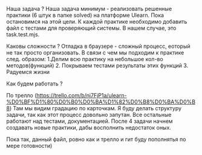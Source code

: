 Наша задача ? 
Наша задача минимум - реализовать решенные практики (6 штук в папке solved) 
на платформе Ulearn.
Пока остановимся на этой цели.
К каждой практике необходимо добавить файл с тестами для проверяющий системы.
В нашем случае, это task.test.mjs.

Каковы сложности ?
Отладка в браузере - сложный процесс, еоторый не так просто организовать. В связи с чем мы подходим к практике след. образом:
1.Делим всю практику на небольшое кол-во методов(функций)
2. Покрываем тестами результаты этих функций
3. Радуемся жизни

Как будем работать ? 

По трелло (https://trello.com/b/nj7FjP1a/ulearn-%D0%BF%D1%80%D0%B0%D0%BA%D1%82%D0%B8%D0%BA%D0%B8)
Там мы видим градацию по карточкам.
Я буду делать структуру задачи, так как этот процесс довольно запутан. 
Все остальные работают над тестами, документацией. После 4 задачи начнем создавать новые практики, дабы восполнить недостаток оных.

Пока так, данный файл, ровно как и трелло и гит буду пополнятья по мере готовности)